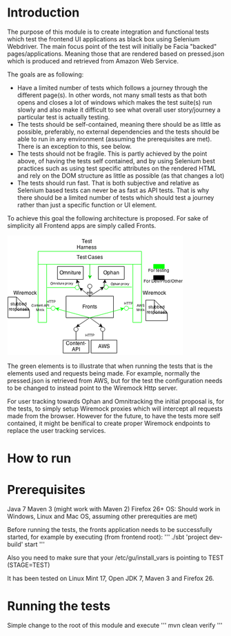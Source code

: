 Introduction
============
The purpose of this module is to create integration and functional tests which test the frontend UI applications as black box using Selenium Webdriver. The main focus point of the test will initially be Facia "backed" pages/applications. Meaning those that are rendered based on pressed.json which is produced and retrieved from Amazon Web Service.

The goals are as following:

* Have a limited number of tests which follows a journey through the different page(s). In other words, not many small tests as that both opens and closes a lot of windows which makes the test suite(s) run slowly and also make it difficult to see what overall user story/journey a particular test is actually testing.
* The tests should be self-contained, meaning there should be as little as possible, preferably, no external dependencies and the tests should be able to run in any environment (assuming the prerequisites are met). There is an exception to this, see below.
* The tests should not be fragile. This is partly achieved by the point above, of having the tests self contained, and by using Selenium best practices such as using test specific attributes on the rendered HTML and rely on the DOM structure as little as possible (as that changes a lot)
* The tests should run fast. That is both subjective and relative as Selenium based tests can never be as fast as API tests. That is why there should be a limited number of tests which should test a journey rather than just a specific function or UI element.

To achieve this goal the following architecture is proposed. For sake of simplicity all Frontend apps are simply called Fronts.

![alt tag](https://raw.githubusercontent.com/guardian/frontend/java-selenium-test/integration-tests/java-selenium/docs/Fronts%20testing%20overview.png)

The green elements is to illustrate that when running the tests that is the elements used and requests being made. For example, normally the pressed.json is retrieved from AWS, but for the test the configuration needs to be changed to instead point to the Wiremock Http server.

For user tracking towards Ophan and Omnitracking the initial proposal is, for the tests, to simply setup Wiremock proxies which will intercept all requests made from the browser. However for the future, to have the tests more self contained, it might be benifical to create proper Wiremock endpoints to replace the user tracking services.

How to run
===========

Prerequisites
=============
Java 7
Maven 3 (might work with Maven 2)
Firefox 26+
OS: Should work in Windows, Linux and Mac OS, assuming other prerequities are met)

Before running the tests, the fronts application needs to be successfully started, for example by executing (from frontend root): 
'''
./sbt 'project dev-build' start 
'''

Also you need to make sure that your /etc/gu/install_vars is pointing to TEST (STAGE=TEST)


It has been tested on Linux Mint 17, Open JDK 7, Maven 3 and Firefox 26.

Running the tests
=================
Simple change to the root of this module and execute
'''
mvn clean verify
'''
